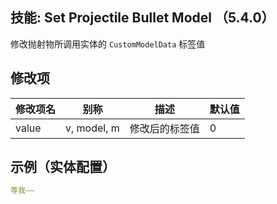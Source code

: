 技能: Set Projectile Bullet Model （5.4.0）
--------------------------

修改抛射物所调用实体的 `CustomModelData` 标签值


修改项
----------

| 修改项名 | 别称    | 描述                                                                                                    | 默认值 |
|-----------|------------|----------------------------------------------------------------------------------------------------------------|---------------|
| value  | v, model, m  | 修改后的标签值 | 0  |

示例（实体配置）
--------

```yaml
等我——
```